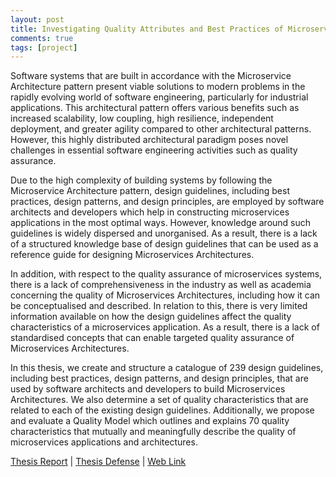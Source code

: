 ```yaml
---
layout: post
title: Investigating Quality Attributes and Best Practices of Microservices Architectures
comments: true
tags: [project]
---
```


Software systems that are built in accordance with the Microservice Architecture pattern present viable solutions to modern problems in the rapidly evolving world of software engineering, particularly for industrial applications. This architectural pattern offers various benefits such as increased scalability, low coupling, high resilience, independent deployment, and greater agility compared to other architectural patterns. However, this highly distributed architectural paradigm poses novel challenges in essential software engineering activities such as quality assurance.

Due to the high complexity of building systems by following the Microservice Architecture pattern, design guidelines, including best practices, design patterns, and design principles, are employed by software architects and developers which help in constructing microservices applications in the most optimal ways. However, knowledge around such guidelines is widely dispersed and unorganised. As a result, there is a lack of a structured knowledge base of design guidelines that can be used as a reference guide for designing Microservices Architectures.

In addition, with respect to the quality assurance of microservices systems, there is a lack of comprehensiveness in the industry as well as academia concerning the quality of Microservices Architectures, including how it can be conceptualised and described. In relation to this, there is very limited information available on how the design guidelines affect the quality characteristics of a microservices application. As a result, there is a lack of standardised concepts that can enable targeted quality assurance of Microservices Architectures.

In this thesis, we create and structure a catalogue of 239 design guidelines, including best practices, design patterns, and design principles, that are used by software architects and developers to build Microservices Architectures. We also determine a set of quality characteristics that are related to each of the existing design guidelines. Additionally, we propose and evaluate a Quality Model which outlines and explains 70 quality characteristics that mutually and meaningfully describe the quality of microservices applications and architectures.

<a href="/Master_Thesis.pdf" target="_blank"> Thesis Report</a> |
<a href="/Final_Talk.pdf" target="_blank"> Thesis Defense</a> |
<a href="https://swc.rwth-aachen.de/theses/investigating-quality-attributes-and-best-practices-of-microservices-architectures/" target="_blank"> Web Link</a>